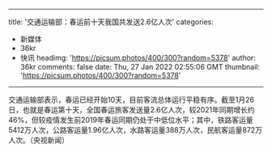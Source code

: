 
---
title: '交通运输部：春运前十天我国共发送2.6亿人次'
categories: 
 - 新媒体
 - 36kr
 - 快讯
headimg: 'https://picsum.photos/400/300?random=5378'
author: 36kr
comments: false
date: Thu, 27 Jan 2022 02:55:06 GMT
thumbnail: 'https://picsum.photos/400/300?random=5378'
---

<div>   
交通运输部表示，春运已经开始10天，目前客流总体运行平稳有序。截至1月26日，也就是春运第十天，全国春运旅客发送量2.6亿人次，较2021年同期增长约46%，但较疫情发生前2019年春运同期仍处于中低位水平；其中，铁路客运量5412万人次，公路客运量1.96亿人次，水路客运量388万人次，民航客运量872万人次。（央视新闻）  
</div>
            